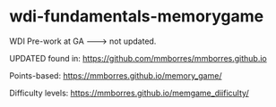 # wdi-fundamentals-memorygame
WDI Pre-work at GA ---> not updated.

UPDATED found in: https://github.com/mmborres/mmborres.github.io

Points-based: https://mmborres.github.io/memory_game/

Difficulty levels: https://mmborres.github.io/memgame_diificulty/

